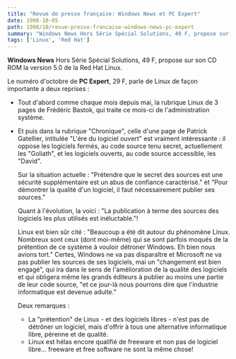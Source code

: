 ```yaml
---
title: "Revue de presse française: Windows News et PC Expert"
date: 1998-10-05
path: 1998/10/revue-presse-francaise-windows-news-pc-expert
summary: "Windows News Hors Série Spécial Solutions, 49 F, propose sur son CD ROM la version 5.0 de la Red Hat Linux."
tags: ['Linux', 'Red Hat']
---
```


<P>
<B>Windows News</B> Hors Série Spécial Solutions, 49 F, propose sur son CD
ROM la version 5.0 de la Red Hat Linux.
</P>

<P>
Le numéro d'octobre de <B>PC Expert</B>, 29 F, parle de Linux de façon
importante a deux reprises :
</P>

<UL>

<LI>
<P>
Tout d'abord comme chaque mois depuis mai, la rubrique Linux de 3
pages de Frédéric Bastok, qui traite ce mois-ci de l'administration
système.
</P>

<LI>
<P>Et puis dans la rubrique "Chronique", celle d'une page de Patrick
Gatellier, intitulée "L'ére du logiciel ouvert" est vraiment
intéressante : il oppose les logiciels fermés, au code source tenu
secret, actuellement les "Goliath", et les logiciels ouverts, au code
source accessible, les "David".
</P>

<P>
Sur la situation actuelle :
"Prétendre que le secret des sources est une sécurité supplémentaire est
un abus de confiance caractérisé." et "Pour démontrer la qualité d'un
logiciel, il faut nécessairement publier ses sources."
</P>

<P>
Quant à l'évolution, la voici :
"La publication à terme des sources des logiciels les plus utilisés est
inéluctable."!
</P>

<P>
Linux est bien sûr cité : "Beaucoup a été dit autour du phénomène Linux.
Nombreux sont ceux (dont moi-même) qui se sont parfois moqués de la
prétention de ce système à vouloir détroner Windows. Eh bien nous avions
tort." Certes, Windows ne va pas disparaître et Microsoft ne va pas
publier les sources de ses logiciels, mai un "changement est bien
engagé", qui ira dans le sens de l'amélioration de la qualité des
logiciels et qui obligera même les grands éditeurs à publier au moins
une partie de leur code source, "et ce jour-là nous pourrons dire que
l'industrie informatique est devenue adulte."
</P>

<P>
Deux remarques :
</P>

<UL>

<LI>La "prétention" de Linux - et des logiciels libres - n'est pas de
détrôner un logiciel, mais d'offrir à tous une alternative informatique
libre, pérenne et de qualité.
<LI>Linux est hélas encore qualifié de freeware et non pas de logiciel
libre... freeware et free software ne sont la même chose!
</UL>


</UL>


